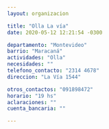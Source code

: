 ```yaml
---
layout: organizacion

title: "Olla La vía"
date: 2020-05-12 12:21:54 -0300

departamento: "Montevideo"
barrio: "Maracaná"
actividades: "Olla"
necesidades: ""
telefono_contacto: "2314 4678"
direccion: "La Vía 1544"

otros_contactos: "091898472"
horario: "19 hs"
aclaraciones: ""
cuenta_bancaria: ""

---
```

